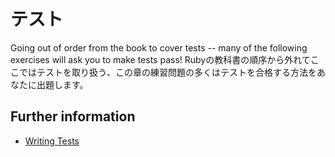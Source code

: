 # テスト

Going out of order from the book to cover tests -- many of the following exercises will ask you to make tests pass!
Rubyの教科書の順序から外れてここではテストを取り扱う、この章の練習問題の多くはテストを合格する方法をあなたに出題します。

## Further information

- [Writing Tests](https://doc.rust-jp.rs/book-ja/ch11-01-writing-tests.html)
